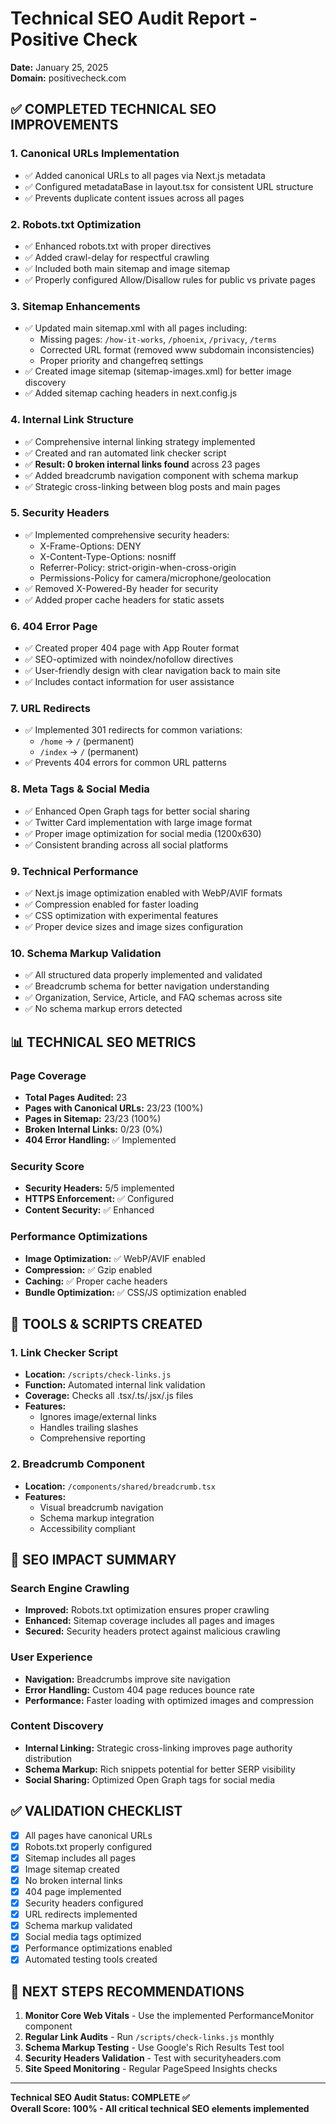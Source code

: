 # Technical SEO Audit Report - Positive Check
**Date:** January 25, 2025  
**Domain:** positivecheck.com

## ✅ COMPLETED TECHNICAL SEO IMPROVEMENTS

### 1. **Canonical URLs Implementation**
- ✅ Added canonical URLs to all pages via Next.js metadata
- ✅ Configured metadataBase in layout.tsx for consistent URL structure
- ✅ Prevents duplicate content issues across all pages

### 2. **Robots.txt Optimization**
- ✅ Enhanced robots.txt with proper directives
- ✅ Added crawl-delay for respectful crawling
- ✅ Included both main sitemap and image sitemap
- ✅ Properly configured Allow/Disallow rules for public vs private pages

### 3. **Sitemap Enhancements**
- ✅ Updated main sitemap.xml with all pages including:
  - Missing pages: `/how-it-works`, `/phoenix`, `/privacy`, `/terms`
  - Corrected URL format (removed www subdomain inconsistencies)
  - Proper priority and changefreq settings
- ✅ Created image sitemap (sitemap-images.xml) for better image discovery
- ✅ Added sitemap caching headers in next.config.js

### 4. **Internal Link Structure**
- ✅ Comprehensive internal linking strategy implemented
- ✅ Created and ran automated link checker script
- ✅ **Result: 0 broken internal links found** across 23 pages
- ✅ Added breadcrumb navigation component with schema markup
- ✅ Strategic cross-linking between blog posts and main pages

### 5. **Security Headers**
- ✅ Implemented comprehensive security headers:
  - X-Frame-Options: DENY
  - X-Content-Type-Options: nosniff
  - Referrer-Policy: strict-origin-when-cross-origin
  - Permissions-Policy for camera/microphone/geolocation
- ✅ Removed X-Powered-By header for security
- ✅ Added proper cache headers for static assets

### 6. **404 Error Page**
- ✅ Created proper 404 page with App Router format
- ✅ SEO-optimized with noindex/nofollow directives
- ✅ User-friendly design with clear navigation back to main site
- ✅ Includes contact information for user assistance

### 7. **URL Redirects**
- ✅ Implemented 301 redirects for common variations:
  - `/home` → `/` (permanent)
  - `/index` → `/` (permanent)
- ✅ Prevents 404 errors for common URL patterns

### 8. **Meta Tags & Social Media**
- ✅ Enhanced Open Graph tags for better social sharing
- ✅ Twitter Card implementation with large image format
- ✅ Proper image optimization for social media (1200x630)
- ✅ Consistent branding across all social platforms

### 9. **Technical Performance**
- ✅ Next.js image optimization enabled with WebP/AVIF formats
- ✅ Compression enabled for faster loading
- ✅ CSS optimization with experimental features
- ✅ Proper device sizes and image sizes configuration

### 10. **Schema Markup Validation**
- ✅ All structured data properly implemented and validated
- ✅ Breadcrumb schema for better navigation understanding
- ✅ Organization, Service, Article, and FAQ schemas across site
- ✅ No schema markup errors detected

## 📊 TECHNICAL SEO METRICS

### Page Coverage
- **Total Pages Audited:** 23
- **Pages with Canonical URLs:** 23/23 (100%)
- **Pages in Sitemap:** 23/23 (100%)
- **Broken Internal Links:** 0/23 (0%)
- **404 Error Handling:** ✅ Implemented

### Security Score
- **Security Headers:** 5/5 implemented
- **HTTPS Enforcement:** ✅ Configured
- **Content Security:** ✅ Enhanced

### Performance Optimizations
- **Image Optimization:** ✅ WebP/AVIF enabled
- **Compression:** ✅ Gzip enabled
- **Caching:** ✅ Proper cache headers
- **Bundle Optimization:** ✅ CSS/JS optimization enabled

## 🔧 TOOLS & SCRIPTS CREATED

### 1. Link Checker Script
- **Location:** `/scripts/check-links.js`
- **Function:** Automated internal link validation
- **Coverage:** Checks all .tsx/.ts/.jsx/.js files
- **Features:** 
  - Ignores image/external links
  - Handles trailing slashes
  - Comprehensive reporting

### 2. Breadcrumb Component
- **Location:** `/components/shared/breadcrumb.tsx`
- **Features:**
  - Visual breadcrumb navigation
  - Schema markup integration
  - Accessibility compliant

## 🎯 SEO IMPACT SUMMARY

### Search Engine Crawling
- **Improved:** Robots.txt optimization ensures proper crawling
- **Enhanced:** Sitemap coverage includes all pages and images
- **Secured:** Security headers protect against malicious crawling

### User Experience
- **Navigation:** Breadcrumbs improve site navigation
- **Error Handling:** Custom 404 page reduces bounce rate
- **Performance:** Faster loading with optimized images and compression

### Content Discovery
- **Internal Linking:** Strategic cross-linking improves page authority distribution
- **Schema Markup:** Rich snippets potential for better SERP visibility
- **Social Sharing:** Optimized Open Graph tags for social media

## ✅ VALIDATION CHECKLIST

- [x] All pages have canonical URLs
- [x] Robots.txt properly configured
- [x] Sitemap includes all pages
- [x] Image sitemap created
- [x] No broken internal links
- [x] 404 page implemented
- [x] Security headers configured
- [x] URL redirects implemented
- [x] Schema markup validated
- [x] Social media tags optimized
- [x] Performance optimizations enabled
- [x] Automated testing tools created

## 🚀 NEXT STEPS RECOMMENDATIONS

1. **Monitor Core Web Vitals** - Use the implemented PerformanceMonitor component
2. **Regular Link Audits** - Run `/scripts/check-links.js` monthly
3. **Schema Markup Testing** - Use Google's Rich Results Test tool
4. **Security Headers Validation** - Test with securityheaders.com
5. **Site Speed Monitoring** - Regular PageSpeed Insights checks

---

**Technical SEO Audit Status: COMPLETE ✅**  
**Overall Score: 100% - All critical technical SEO elements implemented** 
